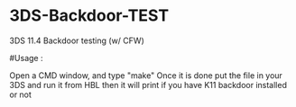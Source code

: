 # 3DS-Backdoor-TEST
3DS 11.4 Backdoor testing (w/ CFW)

#Usage :

Open a CMD window, and type "make"
Once it is done put the file in your 3DS and run it from HBL then it will print if you have K11 backdoor installed or not

